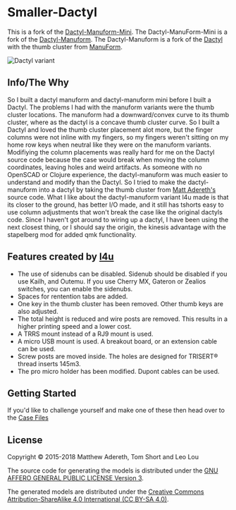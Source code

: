 # Smaller-Dactyl

This is a fork of the [Dactyl-Manuform-Mini](https://github.com/l4u/dactyl-manuform-mini-keyboard). The Dactyl-ManuForm-Mini is a fork of the [Dactyl-Manuform](https://github.com/tshort/dactyl-keyboard). The Dactyl-Manuform is a fork of the [Dactyl](https://github.com/adereth/dactyl-keyboard) with the thumb cluster from [ManuForm](https://github.com/jeffgran/ManuForm).

![Dactyl variant](/Case-Files/Smaller_Dactyl_Image.jpg)

## Info/The Why

So I built a dactyl manuform and dactyl-manuform mini before I built a Dactyl. The problems I had with the manuform variants were the thumb cluster locations. The manuform had a downward/convex curve to its thumb cluster, where as the dactyl is a concave thumb cluster curve. So I built a Dactyl and loved the thumb cluster placement alot more, but the finger columns were not inline with my fingers, so my fingers weren't sitting on my home row keys when neutral like they were on the manuform variants. Modifiying the column placements was really hard for me on the Dactyl source code because the case would break when moving the column coordinates, leaving holes and weird artifacts. As someone with no OpenSCAD or Clojure experience, the dactyl-manuform was much easier to understand and modify than the Dactyl. So I tried to make the dactyl-manuform into a dactyl by taking the thumb cluster from [Matt Adereth's](https://github.com/adereth/) source code. What I like about the dactyl-manuform variant l4u made is that its closer to the ground, has better I/O made, and it still has tshorts easy to use column adjustments that won't break the case like the original dactyls code. Since I haven't got around to wiring up a dactyl, I have been using the next closest thing, or I should say the origin, the kinesis advantage with the stapelberg mod for added qmk functionality.

## Features created by [l4u](https://github.com/l4u/dactyl-manuform-mini-keyboard)

- The use of sidenubs can be disabled. Sidenub should be disabled if you use Kailh, and Outemu. If you use Cherry MX, Gateron or Zealios switches, you can enable the sidenubs.
- Spaces for rentention tabs are added.
- One key in the thumb cluster has been removed. Other thumb keys are also adjusted.
- The total height is reduced and wire posts are removed. This results in a
  higher printing speed and a lower cost.
- A TRRS mount instead of a RJ9 mount is used.
- A micro USB mount is used. A breakout board, or an extension cable can be used.
- Screw posts are moved inside. The holes are designed for TRISERT® thread inserts 145m3.
- The pro micro holder has been modified. Dupont cables can be used.

## Getting Started

If you'd like to challenge yourself and make one of these then head over to the [Case Files](https://github.com/tleytek/Smaller-Dactyl/tree/master/Case%20Files)

## License

Copyright © 2015-2018 Matthew Adereth, Tom Short and Leo Lou

The source code for generating the models is distributed under the [GNU AFFERO GENERAL PUBLIC LICENSE Version 3](LICENSE).

The generated models are distributed under the [Creative Commons Attribution-ShareAlike 4.0 International (CC BY-SA 4.0)](LICENSE-models).
